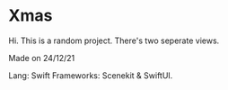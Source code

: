 # Xmas

Hi. This is a random project. 
There's two seperate views.

Made on 24/12/21 

Lang: Swift
Frameworks: Scenekit & SwiftUI. 
